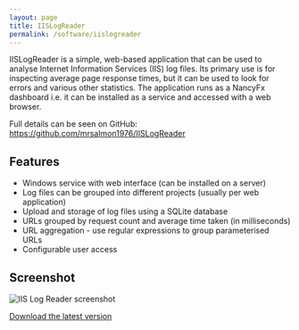 ```yaml
---
layout: page
title: IISLogReader
permalink: /software/iislogreader
---
```


IISLogReader is a simple, web-based application that can be used to analyse Internet Information Services (IIS) log files. Its primary use is for inspecting average page response times, but it can be used to look for errors and various other statistics. The application runs as a NancyFx dashboard i.e. it can be installed as a service and accessed with a web browser.

Full details can be seen on GitHub: <a href="https://github.com/mrsalmon1976/IISLogReader">https://github.com/mrsalmon1976/IISLogReader</a>

## Features

* Windows service with web interface (can be installed on a server)
* Log files can be grouped into different projects (usually per web application)
* Upload and storage of log files using a SQLite database
* URLs grouped by request count and average time taken (in milliseconds)
* URL aggregation - use regular expressions to group parameterised URLs
* Configurable user access

## Screenshot

<img src="{{ 'assets/img/software/screen_iislogreader.png' | relative_url }}" alt="IIS Log Reader screenshot" />

<a href="https://github.com/mrsalmon1976/IISLogReader/releases" class="main">Download the latest version</a>
